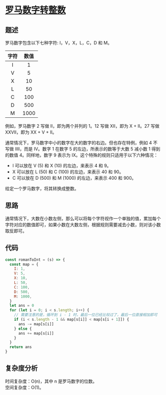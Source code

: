 # [罗马数字转整数](https://leetcode.cn/problems/roman-to-integer/)

## 题述

罗马数字包含以下七种字符: I，V，X，L，C，D 和 M。

| 字符 | 数值 |
| :--: | :--: |
|  I   |  1   |
|  V   |  5   |
|  X   |  10  |
|  L   |  50  |
|  C   | 100  |
|  D   | 500  |
|  M   | 1000 |

例如，罗马数字 2 写做 II，即为两个并列的 1。12 写做 XII，即为 X + II。27 写做 XXVII，即为 XX + V + II。

通常情况下，罗马数字中小的数字在大的数字的右边。但也存在特例，例如 4 不写做 IIII，而是 IV。数字 1 在数字 5 的左边，所表示的数等于大数 5 减小数 1 得到的数值 4。同样地，数字 9 表示为 IX。这个特殊的规则只适用于以下六种情况：

- I 可以放在 V (5) 和 X (10) 的左边，来表示 4 和 9。
- X 可以放在 L (50) 和 C (100) 的左边，来表示 40 和 90。
- C 可以放在 D (500) 和 M (1000) 的左边，来表示 400 和 900。

给定一个罗马数字，将其转换成整数。

## 思路

通常情况下，大数在小数左侧，那么可以将每个字符视作一个单独的值，累加每个字符对应的数值即可，如果小数在大数左侧，根据规则需要减去小数，则对该小数取反即可。

## 代码

```javascript
const romanToInt = (s) => {
  const map = {
    I: 1,
    V: 5,
    X: 10,
    L: 50,
    C: 100,
    D: 500,
    M: 1000,
  }
  let ans = 0
  for (let i = 0; i < s.length; i++) {
    // 需要注意的是，循环到 i - 1 时，最后一位已经比较过了，最后一位直接相加即可
    if (i < s.length - 1 && map[s[i]] < map[s[i + 1]]) {
      ans -= map[s[i]]
    } else {
      ans += map[s[i]]
    }
  }
  return ans
}
```

## 复杂度分析

时间复杂度：O(n)，其中 n 是罗马数字的位数。  
空间复杂度：O(1)。
